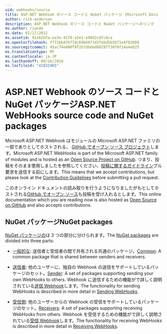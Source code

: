 ```yaml
---
uid: webhooks/source
title: ASP.NET Webhook のソース コードと NuGet パッケージ |Microsoft Docs
author: rick-anderson
description: ASP.NET Webhook のソース コードと NuGet パッケージへのリンク
ms.author: riande
ms.date: 01/17/2012
ms.assetid: 91a62bfa-ea3a-41f9-a2e1-e90d2c8fc8ca
ms.openlocfilehash: ff716b476f7dc69b6071d3febd5b5871e4f02689
ms.sourcegitcommit: 45ac74e400f9f2b7dbded66297730f6f14a4eb25
ms.translationtype: MT
ms.contentlocale: ja-JP
ms.lasthandoff: 08/16/2018
ms.locfileid: "41831965"
---
```

# <a name="aspnet-webhooks-source-code-and-nuget-packages"></a><span data-ttu-id="7596d-103">ASP.NET Webhook のソース コードと NuGet パッケージ</span><span class="sxs-lookup"><span data-stu-id="7596d-103">ASP.NET WebHooks source code and NuGet packages</span></span>

<span data-ttu-id="7596d-104">Microsoft ASP.NET Webhook はモジュールの Microsoft ASP.NET ファミリの一部でありとしてホストされる、 [GitHub でオープン ソース プロジェクト](https://github.com/aspnet/WebHooks)します。</span><span class="sxs-lookup"><span data-stu-id="7596d-104">Microsoft ASP.NET WebHooks is part of the Microsoft ASP.NET family of modules and is hosted as an [Open Source Project on GitHub](https://github.com/aspnet/WebHooks).</span></span> <span data-ttu-id="7596d-105">つまり、投稿をそのまま使用しましたを参照してください、[投稿に関するガイドライン](https://github.com/aspnet/Home/blob/master/CONTRIBUTING.md)プル要求を送信する前にします。</span><span class="sxs-lookup"><span data-stu-id="7596d-105">This means that we accept contributions, but please look at the [Contribution Guidelines](https://github.com/aspnet/Home/blob/master/CONTRIBUTING.md) before submitting a pull request.</span></span>

<span data-ttu-id="7596d-106">このオンライン ドキュメントの読み取りを行うようになりましたがもとしてホストされる[GitHub でオープン ソース](http://docs.asp.net/en/latest/contribute/style-guide.html#style-guide)も投稿を受け入れるとします。</span><span class="sxs-lookup"><span data-stu-id="7596d-106">This online documentation which you are reading now is also hosted as [Open Source on GitHub](http://docs.asp.net/en/latest/contribute/style-guide.html#style-guide) and also accepts contributions.</span></span>

## <a name="nuget-packages"></a><span data-ttu-id="7596d-107">NuGet パッケージ</span><span class="sxs-lookup"><span data-stu-id="7596d-107">NuGet packages</span></span>

<span data-ttu-id="7596d-108">[NuGet パッケージの](https://nuget.org/packages?q=Microsoft.AspNet.WebHooks)は 3 つの部分に分けられます。</span><span class="sxs-lookup"><span data-stu-id="7596d-108">The [NuGet packages](https://nuget.org/packages?q=Microsoft.AspNet.WebHooks) are divided into three parts:</span></span>

* <span data-ttu-id="7596d-109">[一般的な](https://www.nuget.org/packages?q=Microsoft.AspNet.WebHooks.Common): 送信者と受信者の間で共有される共通のパッケージ。</span><span class="sxs-lookup"><span data-stu-id="7596d-109">[Common](https://www.nuget.org/packages?q=Microsoft.AspNet.WebHooks.Common): A common package that is shared between senders and receivers.</span></span>

* <span data-ttu-id="7596d-110">[送信者](https://www.nuget.org/packages?q=Microsoft.AspNet.WebHooks.Custom): 他のユーザーに、独自の Webhook の送信をサポートしているパッケージのセット。</span><span class="sxs-lookup"><span data-stu-id="7596d-110">[Sender](https://www.nuget.org/packages?q=Microsoft.AspNet.WebHooks.Custom): A set of packages supporting sending your own WebHooks to others.</span></span> <span data-ttu-id="7596d-111">Webhook に送信するための機能がで詳しく説明されている[送信 Webhook](sending/index.md)します。</span><span class="sxs-lookup"><span data-stu-id="7596d-111">The functionality for sending WebHooks is described in more detail in [Sending WebHooks](sending/index.md).</span></span>

* <span data-ttu-id="7596d-112">[受信側](https://www.nuget.org/packages?q=Microsoft.AspNet.WebHooks.Receivers): 他のユーザーからの Webhook の受信をサポートしているパッケージのセット。</span><span class="sxs-lookup"><span data-stu-id="7596d-112">[Receivers](https://www.nuget.org/packages?q=Microsoft.AspNet.WebHooks.Receivers): A set of packages supporting receiving WebHooks from others.</span></span> <span data-ttu-id="7596d-113">Webhook を受信するための機能がで詳しく説明されている[受信 Webhook](receiving/index.md)します。</span><span class="sxs-lookup"><span data-stu-id="7596d-113">The functionality for receiving WebHooks is described in more detail in [Receiving WebHooks](receiving/index.md).</span></span>
